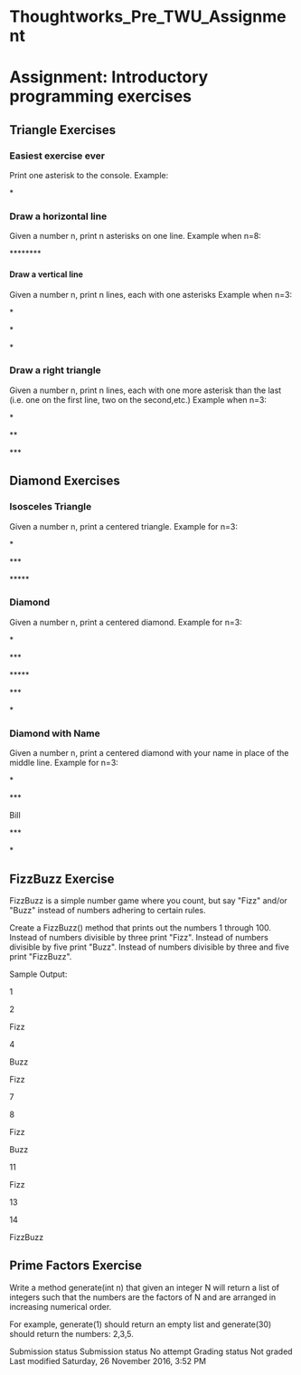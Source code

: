 # Thoughtworks_Pre_TWU_Assignment

# Assignment: Introductory programming exercises
## Triangle Exercises
### Easiest exercise ever

Print one asterisk to the console.
Example:

\*

### Draw a horizontal line

Given a number n, print n asterisks on one line.
Example when n=8:

\*\*\*\*\*\*\*\*

#### Draw a vertical line

Given a number n, print n lines, each with one asterisks
Example when n=3:

\*

\*

\*

### Draw a right triangle

Given a number n, print n lines, each with one more asterisk than the last (i.e. one on the first line, two on the second,etc.) 
Example when n=3:

\*

\*\*

\*\*\*

## Diamond Exercises
### Isosceles Triangle
Given a number n, print a centered triangle. Example for n=3:

  \*

\*\*\*

\*\*\*\*\*

### Diamond

Given a number n, print a centered diamond. Example for n=3:

  \*

\*\*\*

\*\*\*\*\*


\*\*\*

  \*

### Diamond with Name

Given a number n, print a centered diamond with your name in place of the middle line. Example for n=3:

  \*

\*\*\*

Bill

\*\*\*

  \*
## FizzBuzz Exercise

FizzBuzz is a simple number game where you count, but say "Fizz" and/or "Buzz" instead of numbers adhering to certain rules.

Create a FizzBuzz() method that prints out the numbers 1 through 100.
Instead of numbers divisible by three print "Fizz".
Instead of numbers divisible by five print "Buzz".
Instead of numbers divisible by three and five print "FizzBuzz".

Sample Output:

1

2

Fizz

4

Buzz

Fizz

7

8

Fizz

Buzz

11

Fizz

13

14

FizzBuzz

## Prime Factors Exercise

Write a method generate(int n) that given an integer N will return a list of integers such that the numbers are the factors of N and are arranged in increasing numerical order.

For example, generate(1) should return an empty list and generate(30) should return the numbers: 2,3,5.

Submission status
Submission status 	No attempt
Grading status 	Not graded
Last modified 	Saturday, 26 November 2016, 3:52 PM
